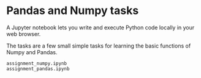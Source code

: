 # Pandas and Numpy tasks

A Jupyter notebook lets you write and execute Python code locally in your web browser. 

The tasks are a few small simple tasks for learning the basic functions of Numpy and Pandas.
```
assignment_numpy.ipynb
assignment_pandas.ipynb
```